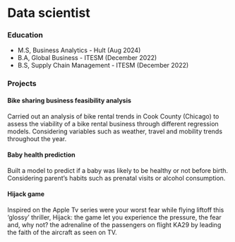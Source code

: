# Data scientist

### Education
- M.S, Business Analytics - Hult (Aug 2024)
- B.A, Global Business - ITESM (December 2022)
- B.S, Supply Chain Management - ITESM (December 2022)

### Projects

<h4><a src=https://github.com/rebe-canales/bike-sharing-regression> Bike sharing business feasibility analysis </a></h4>
Carried out an analysis of bike rental trends in Cook County (Chicago) to assess the viability of a bike rental business through different regression models. Considering variables such as weather, travel and mobility trends throughout the year.

<h4><a src=https://github.com/rebe-canales/baby-weight-classification> Baby health prediction</a></h4>
Built a  model  to predict if a baby was likely to be healthy or not before birth. Considering parent’s habits such as prenatal visits or alcohol consumption. 

<h4><a src=https://github.com/rebe-canales/hijack-adventure-game> Hijack game</a></h4>
Inspired on the Apple Tv series were your worst fear while flying liftoff this ‘glossy’ thriller, Hijack: the game let you experience the pressure, the fear and, why not? the adrenaline of the passengers on flight KA29 by leading the faith of the aircraft as seen on TV.
